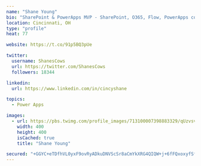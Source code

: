 ```yaml
---
name: "Shane Young"
bio: "SharePoint & PowerApps MVP - SharePoint, O365, Flow, PowerApps consulting? @PowerApps911 | Pure Snark? You found it."
location: Cincinnati, OH
type: "profile"
heat: 77

website: https://t.co/91p5BQ3pUe

twitter:
  username: ShanesCows
  url: https://twitter.com/ShanesCows
  followers: 18344

linkedin:
  url: https://www.linkedin.com/in/cincyshane

topics:
  - Power Apps

images:
  - url: https://pbs.twimg.com/profile_images/713100007398883329/qUzvsvQ3_400x400.jpg
    width: 400
    height: 400
    isCached: true
    title: "Shane Young"

secured: "+GGYC+eTDfhVL0yxF9ovRyADkuDNVScSr8aCmYkXRG4QIQW+j+6fFQxoxyfSfmcMDMv+RmWQnCdlwZXO+JIP6OZxpPD4WzN18Bxy8Z+gf8WbpSI7Glcwn39t/vk2csZhG0fTpvlIs+j4420xTzjBek/phdPKHLUNSaFwORMcUhBaJQ3MXVS65Kk6t8PcDrebmtdBVoJXbCXJY/27ccDuZBfws7GS5fUAJyY8dZzMcjnik/jEsIsxM1mHtFrOvSyOHmzR7+vg9GqNXc3zgADIqtBHQNEmp+76NsTxIgF/++ea4teezmjOPHZ61gwHZnygrv1f0iCMTJm8h2fHbjbHNYqhK4VWwVBBurY4PhgtWbwiv0SrrDTZRB9Q/dvTfHYAelxZNTcDkexLvDtOUlr7FvTnsoqfsY4zT3u0ikvnPZU=;zmD/tBi+S64dyC3hMKBO2w=="
---
```


